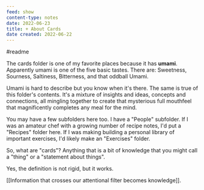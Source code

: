 ```yaml
---
feed: show
content-type: notes
date: 2022-06-23
title: + About Cards
date created: 2022-06-22
---
```

#readme

The cards folder is one of my favorite places because it has **umami**. Apparently umami is one of the five basic tastes. There are: Sweetness, Sourness, Saltiness, Bitterness, and that oddball Umami.

Umami is hard to describe but you know when it's there. The same is true of this folder's contents. It's a mixture of insights and ideas, concepts and connections, all mingling together to create that mysterious full mouthfeel that magnificently completes any meal for the mind.

You may have a few subfolders here too. I have a "People" subfolder. If I was an amateur chef with a growing number of recipe notes, I'd put a "Recipes" folder here. If I was making building a personal library of important exercises, I'd likely make an "Exercises" folder.

So, what are "cards"? Anything that is a bit of knowledge that you might call a "thing" or a "statement about things".

Yes, the definition is not rigid, but it works.

[[Information that crosses our attentional filter becomes knowledge]].
